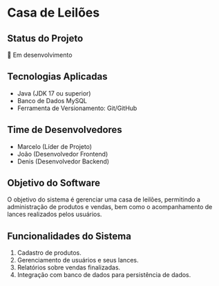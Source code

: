 # Casa de Leilões

## Status do Projeto
🚧 Em desenvolvimento

## Tecnologias Aplicadas
- Java (JDK 17 ou superior)
- Banco de Dados MySQL
- Ferramenta de Versionamento: Git/GitHub

## Time de Desenvolvedores
- Marcelo (Líder de Projeto)
- João (Desenvolvedor Frontend)
- Denis (Desenvolvedor Backend)

## Objetivo do Software
O objetivo do sistema é gerenciar uma casa de leilões, permitindo a administração de produtos e vendas, bem como o acompanhamento de lances realizados pelos usuários.

## Funcionalidades do Sistema
1. Cadastro de produtos.
2. Gerenciamento de usuários e seus lances.
3. Relatórios sobre vendas finalizadas.
4. Integração com banco de dados para persistência de dados.
